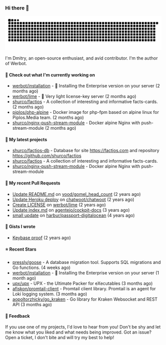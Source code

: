 ### Hi there 👋

![](https://github.com/shurco/shurco/raw/output/github-contribution-grid-snake.svg)

I'm Dmitry, an open-source enthusiast, and avid contributor. I'm the author of Werbot. 

#### 👷 Check out what I'm currently working on

- [werbot/installation](https://github.com/werbot/installation) - 🚀 Installing the Enterprise version on your server (2 months ago)
- [werbot/lime](https://github.com/werbot/lime) - 🍋 Very light license-key server (2 months ago)
- [shurco/factios](https://github.com/shurco/factios) - A collection of interesting and informative facts-cards. (2 months ago)
- [piplos/php-alpine](https://github.com/piplos/php-alpine) - Docker image for php-fpm based on alpine linux for Piplos.Media team. (2 months ago)
- [shurco/nginx-push-stream-module](https://github.com/shurco/nginx-push-stream-module) - Docker alpine Nginx with push-stream-module (2 months ago)

#### 🌱 My latest projects

- [shurco/factios-db](https://github.com/shurco/factios-db) - Database for site https://factios.com and repository https://github.com/shurco/factios
- [shurco/factios](https://github.com/shurco/factios) - A collection of interesting and informative facts-cards.
- [shurco/nginx-push-stream-module](https://github.com/shurco/nginx-push-stream-module) - Docker alpine Nginx with push-stream-module

#### 🔨 My recent Pull Requests

- [Update README.md](https://github.com/vood/gomel_head_count/pull/1) on [vood/gomel_head_count](https://github.com/vood/gomel_head_count) (2 years ago)
- [Update Heroku deploy](https://github.com/chatwoot/chatwoot/pull/1030) on [chatwoot/chatwoot](https://github.com/chatwoot/chatwoot) (2 years ago)
- [Create LICENSE](https://github.com/werbot/lime/pull/1) on [werbot/lime](https://github.com/werbot/lime) (2 years ago)
- [Update index.md](https://github.com/agentejo/cockpit-docs/pull/18) on [agentejo/cockpit-docs](https://github.com/agentejo/cockpit-docs) (3 years ago)
- [small update](https://github.com/harbur/passport-digitalocean/pull/1) on [harbur/passport-digitalocean](https://github.com/harbur/passport-digitalocean) (4 years ago)

#### 📓 Gists I wrote

- [Keybase proof](https://gist.github.com/959752bb9b046d792e71ca185f48d641) (2 years ago)

#### ⭐ Recent Stars

- [pressly/goose](https://github.com/pressly/goose) - A database migration tool. Supports SQL migrations and Go functions.  (4 weeks ago)
- [werbot/installation](https://github.com/werbot/installation) - 🚀 Installing the Enterprise version on your server (1 month ago)
- [upx/upx](https://github.com/upx/upx) - UPX - the Ultimate Packer for eXecutables (3 months ago)
- [afiskon/promtail-client](https://github.com/afiskon/promtail-client) - Promtail client library. Promtail is an agent for Loki logging system. (3 months ago)
- [aopoltorzhicky/go_kraken](https://github.com/aopoltorzhicky/go_kraken) - Go library for Kraken Websocket and REST API (3 months ago)

#### 💬 Feedback

If you use one of my projects, I'd love to hear from you! Don't be shy and let me know what you liked
and what needs being improved. Got an issue? Open a ticket, I don't bite and will try my best to help!
